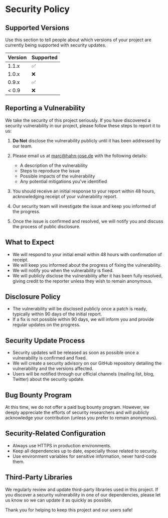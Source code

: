 # Security Policy

## Supported Versions

Use this section to tell people about which versions of your project are currently being supported with security updates.

| Version | Supported          |
| ------- | ------------------ |
| 1.1.x   | :white_check_mark: |
| 1.0.x   | :x:                |
| 0.9.x   | :white_check_mark: |
| < 0.9   | :x:                |

## Reporting a Vulnerability

We take the security of this project seriously. If you have discovered a security vulnerability in our project, please follow these steps to report it to us:

1. **Do Not** disclose the vulnerability publicly until it has been addressed by our team.

2. Please email us at [marc@hahn-jose.de](mailto:marc@hahn-jose.de?subject=%5BSECURITY%5D%20Shell) with the following details:

   - A description of the vulnerability
   - Steps to reproduce the issue
   - Possible impacts of the vulnerability
   - Any potential mitigations you've identified

3. You should receive an initial response to your report within 48 hours, acknowledging receipt of your vulnerability report.

4. Our security team will investigate the issue and keep you informed of the progress.

5. Once the issue is confirmed and resolved, we will notify you and discuss the process of public disclosure.

## What to Expect

- We will respond to your initial email within 48 hours with confirmation of receipt.
- We will keep you informed about the progress of fixing the vulnerability.
- We will notify you when the vulnerability is fixed.
- We will publicly disclose the vulnerability after it has been fully resolved, giving credit to the reporter unless they wish to remain anonymous.

## Disclosure Policy

- The vulnerability will be disclosed publicly once a patch is ready, typically within 90 days of the initial report.
- If a fix is not possible within 90 days, we will inform you and provide regular updates on the progress.

## Security Update Process

- Security updates will be released as soon as possible once a vulnerability is confirmed and fixed.
- We will create a security advisory on our GitHub repository detailing the vulnerability and the versions affected.
- Users will be notified through our official channels (mailing list, blog, Twitter) about the security update.

## Bug Bounty Program

At this time, we do not offer a paid bug bounty program. However, we deeply appreciate the efforts of security researchers and will publicly acknowledge your contribution (unless you prefer to remain anonymous).

## Security-Related Configuration

- Always use HTTPS in production environments.
- Keep all dependencies up to date, especially those related to security.
- Use environment variables for sensitive information, never hard-code them.

## Third-Party Libraries

We regularly review and update third-party libraries used in this project. If you discover a security vulnerability in one of our dependencies, please let us know so we can update it as quickly as possible.

Thank you for helping to keep this project and our users safe!

